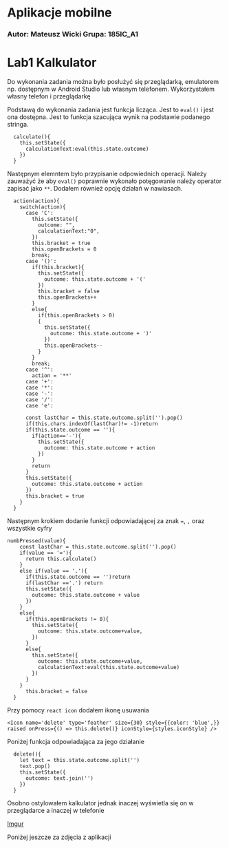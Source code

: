 # Aplikacje mobilne

### Autor: Mateusz Wicki Grupa: 185IC_A1

# Lab1 Kalkulator

Do wykonania zadania można było posłużyć się przeglądarką, emulatorem np. dostępnym w Android Studio lub własnym telefonem. Wykorzystałem własny telefon i przeglądarkę

Podstawą do wykonania zadania jest funkcja licząca. Jest to `eval()` i jest ona dostępna. Jest to funkcja szacująca wynik na podstawie podanego stringa.

```JS
  calculate(){
    this.setState({
      calculationText:eval(this.state.outcome)
    })
  }
```

Następnym elemntem było przypisanie odpowiednich operacji. Należy zauważyć że aby `eval()` poprawnie wykonało potęgowanie należy operator zapisać jako `**`. Dodałem również opcję działań w nawiasach.

```JS
  action(action){
    switch(action){
      case 'C':
        this.setState({
          outcome: "",
          calculationText:"0",
        })
        this.bracket = true
        this.openBrackets = 0
        break;
      case '()':
        if(this.bracket){
          this.setState({
            outcome: this.state.outcome + '('
          })
          this.bracket = false
          this.openBrackets++
        }
        else{
          if(this.openBrackets > 0)
          {
            this.setState({
              outcome: this.state.outcome + ')'
            })
            this.openBrackets--
          }
        }
        break;
      case '^':
        action = '**'
      case '+':
      case '*':
      case '-':
      case '/':
      case 'e':

      const lastChar = this.state.outcome.split('').pop()
      if(this.chars.indexOf(lastChar)!= -1)return
      if(this.state.outcome == ''){
        if(action=='-'){
          this.setState({
            outcome: this.state.outcome + action
          })
        }
        return
      }
      this.setState({
        outcome: this.state.outcome + action
      })
      this.bracket = true
    }
  }
```

Następnym krokiem dodanie funkcji odpowiadającej za znak `=`, `,` oraz wszystkie cyfry

```JS
numbPressed(value){
    const lastChar = this.state.outcome.split('').pop()
    if(value == '='){
      return this.calculate()
    }
    else if(value == '.'){
      if(this.state.outcome == '')return
      if(lastChar =='.') return
      this.setState({
        outcome: this.state.outcome + value
      })
    }
    else{
      if(this.openBrackets != 0){
        this.setState({
          outcome: this.state.outcome+value,
        })
      }
      else{
        this.setState({
          outcome: this.state.outcome+value,
          calculationText:eval(this.state.outcome+value)
        })
      }
    }
      this.bracket = false
  }
```
Przy pomocy `react icon` dodałem ikonę usuwania 

```JS
<Icon name='delete' type='feather' size={30} style={{color: 'blue',}} raised onPress={() => this.delete()} iconStyle={styles.iconStyle} />
```

Poniżej funkcja odpowiadająca za jego działanie

```JS
  delete(){
    let text = this.state.outcome.split('')
    text.pop()
    this.setState({
      outcome: text.join('')
    })
  }
```

Osobno ostylowałem kalkulator jednak inaczej wyświetla się on w przeglądarce a inaczej w telefonie

[](https://imgur.com/6deFGmu)
[](https://i.imgur.com/kzrMbul.png)
[Imgur](https://imgur.com/6deFGmu)

Poniżej jeszcze za zdjęcia z aplikacji

[](https://i.imgur.com/bTNArql.png)

[](https://i.imgur.com/Xg9VVPK.png)

